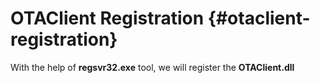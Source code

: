 # OTAClient Registration {#otaclient-registration}

With the help of **regsvr32.exe** tool, we will register the **OTAClient.dll**